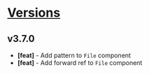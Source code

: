 # [Versions](https://github.com/Tracktor/design-system/releases)

## v3.7.0
- **[feat]** - Add pattern to `File` component
- **[feat]** - Add forward ref to `File` component

